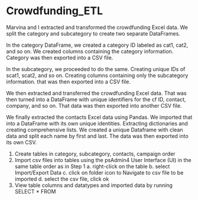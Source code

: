 # Crowdfunding_ETL

Marvina and I extracted and transformed the crowdfunding Excel data. 
We split the category and subcategory to create two separate DataFrames.

In the category DataFrame, we created a category ID labeled as cat1, cat2, and so on. 
We created columns containing the category information.
Category was then exported into a CSV file.

In the subcategory, we proceeded to do the same. 
Creating unique IDs of scat1, scat2, and so on. 
Creating columns containing only the subcategory information.
that was then exported into a CSV file.

We then extracted and transferred the crowdfunding Excel data.
That was then turned into a DataFrame with unique identifiers for the cf ID, contact, company, and so on. 
That data was then exported into another CSV file.

We finally extracted the contacts Excel data using Pandas.
We imported that into a DataFrame with its own unique identities. 
Extracting dictionaries and creating comprehensive lists.
We created a unique Dataframe with clean data and split each name by first and last. 
The data was then exported into its own CSV.

1. Create tables in category, subcategory, contacts, campaign order
2. Import csv files into tables using the psAdmin4 User Interface (UI) in the same table order as in Step 1
    a. right-click on the table
    b. select Import/Export Data
    c. click on folder icon to Navigate to csv file to be imported
    d. select the csv file, click ok
3. View table columns and datatypes and imported data by running SELECT * FROM 